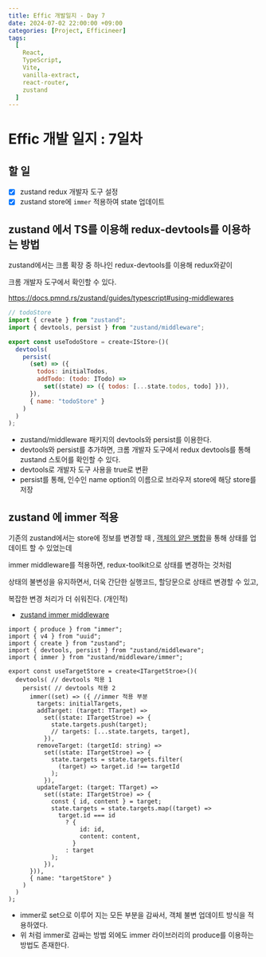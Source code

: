 ```yaml
---
title: Effic 개발일지 - Day 7
date: 2024-07-02 22:00:00 +09:00
categories: [Project, Efficineer]
tags:
  [
    React,
    TypeScript,
    Vite,
    vanilla-extract,
    react-router,
    zustand
  ]
---
```


# Effic 개발 일지 : 7일차

## 할 일

- [x]  zustand redux 개발자 도구 설정
- [x]  zustand store에 `immer` 적용하여 state 업데이트

## zustand 에서 TS를 이용해 redux-devtools를 이용하는 방법

zustand에서는 크롬 확장 중 하나인 redux-devtools를 이용해 redux와같이

크롬 개발자 도구에서 확인할 수 있다.

https://docs.pmnd.rs/zustand/guides/typescript#using-middlewares

```jsx
// todoStore
import { create } from "zustand";
import { devtools, persist } from "zustand/middleware";

export const useTodoStore = create<IStore>()(
  devtools(
    persist(
      (set) => ({
        todos: initialTodos,
        addTodo: (todo: ITodo) =>
          set((state) => ({ todos: [...state.todos, todo] })),
      }),
      { name: "todoStore" }
    )
  )
);
```

- zustand/middleware 패키지의 devtools와 persist를 이용한다.
- devtools와 persist를 추가하면, 크롬 개발자 도구에서 redux devtools를 통해 zustand 스토어를 확인할 수 있다.
- devtools로 개발자 도구 사용을 true로 변환
- persist를 통해, 인수인 name option의 이름으로 브라우저 store에 해당 store를 저장

## zustand 에 immer 적용

기존의 zustand에서는 store에 정보를 변경할 때 , [객체의 얕은 병합](https://docs.pmnd.rs/zustand/guides/updating-state#flat-updates)을 통해 상태를 업데이트 할 수 있었는데

immer middleware를 적용하면, redux-toolkit으로 상태를 변경하는 것처럼

상태의 불변성을 유지하면서, 더욱 간단한 실행코드, 할당문으로 상태르 변경할 수 있고,

복잡한 변경 처리가 더 쉬워진다. (개인적)

- [zustand immer middleware](https://docs.pmnd.rs/zustand/integrations/immer-middleware)

```tsx
import { produce } from "immer";
import { v4 } from "uuid";
import { create } from "zustand";
import { devtools, persist } from "zustand/middleware";
import { immer } from "zustand/middleware/immer";

export const useTargetStore = create<ITargetStroe>()(
  devtools( // devtools 적용 1
    persist( // devtools 적용 2
      immer((set) => ({ //immer 적용 부분
        targets: initialTargets,
        addTarget: (target: TTarget) =>
          set((state: ITargetStroe) => {
            state.targets.push(target);
            // targets: [...state.targets, target],
          }),
        removeTarget: (targetId: string) =>
          set((state: ITargetStroe) => {
            state.targets = state.targets.filter(
              (target) => target.id !== targetId
            );
          }),
        updateTarget: (target: TTarget) =>
          set((state: ITargetStroe) => {
            const { id, content } = target;
            state.targets = state.targets.map((target) =>
              target.id === id
                ? {
                    id: id,
                    content: content,
                  }
                : target
            );
          }),
      })),
      { name: "targetStore" }
    )
  )
);

```

- immer로 set으로 이루어 지는 모든 부분을 감싸서, 객체 불변 업데이트 방식을 적용하였다.
- 위 처럼 immer로 감싸는 방법 외에도 immer 라이브러리의 produce를 이용하는 방법도 존재한다.